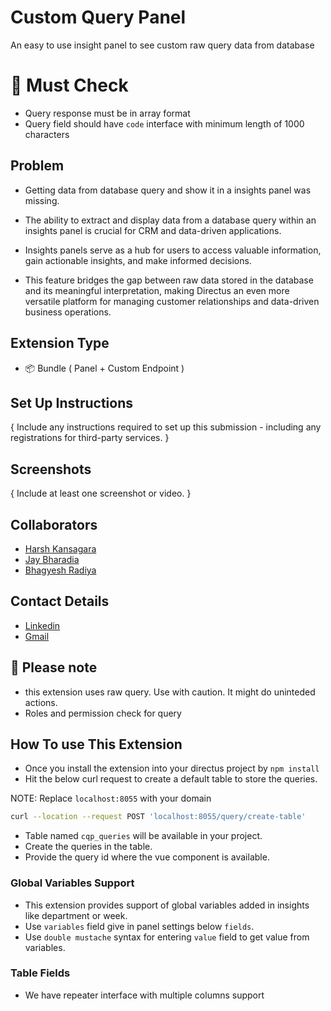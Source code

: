 # Custom Query Panel

An easy to use insight panel to see custom raw query data from database

# 👀 Must Check

-   Query response must be in array format
-   Query field should have `code` interface with minimum length of 1000 characters

## Problem

-   Getting data from database query and show it in a insights panel was missing.

-   The ability to extract and display data from a database query within an insights panel is crucial for CRM and data-driven applications.
-   Insights panels serve as a hub for users to access valuable information, gain actionable insights, and make informed decisions.
-   This feature bridges the gap between raw data stored in the database and its meaningful interpretation, making Directus an even more versatile platform for managing customer relationships and data-driven business operations.

## Extension Type

-   📦 Bundle ( Panel + Custom Endpoint )

## Set Up Instructions

{ Include any instructions required to set up this submission - including any registrations for third-party services. }

## Screenshots

{ Include at least one screenshot or video. }

## Collaborators

-   [Harsh Kansagara](https://github.com/theharshin)
-   [Jay Bharadia](https://github.com/jay-p-b-7span)
-   [Bhagyesh Radiya](https://github.com/bhagyesh-7span)

## Contact Details

-   [Linkedin](https://www.linkedin.com/company/7span)
-   [Gmail](mailto:yo@7span.com)

## 🚧 Please note

-   this extension uses raw query. Use with caution. It might do uninteded actions.
-   Roles and permission check for query

## How To use This Extension

-   Once you install the extension into your directus project by `npm install`
-   Hit the below curl request to create a default table to store the queries.

NOTE: Replace `localhost:8055` with your domain

```bash
curl --location --request POST 'localhost:8055/query/create-table'
```

-   Table named `cqp_queries` will be available in your project.
-   Create the queries in the table.
-   Provide the query id where the vue component is available.

### Global Variables Support

-   This extension provides support of global variables added in insights like department or week.
-   Use `variables` field give in panel settings below `fields`.
-   Use `double mustache` syntax for entering `value` field to get value from variables.

### Table Fields

-   We have repeater interface with multiple columns support
